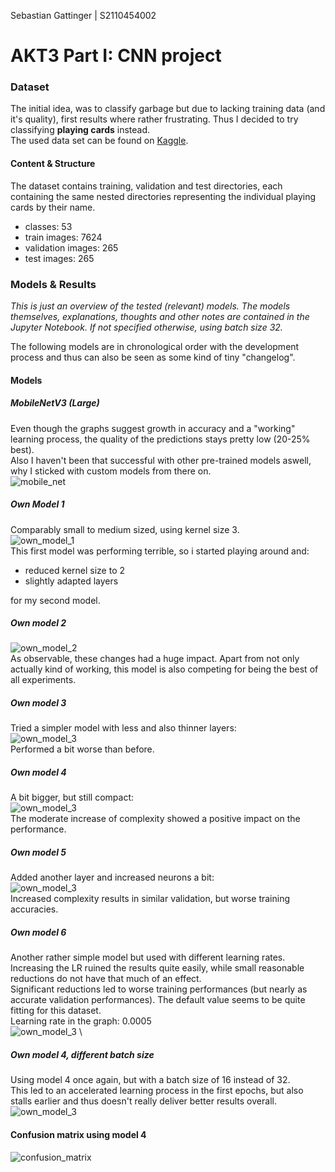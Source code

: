 Sebastian Gattinger | S2110454002

# AKT3 Part I: CNN project
### Dataset
The initial idea, was to classify garbage but due to lacking training data (and it's quality), first results where rather frustrating. Thus I decided to try classifying **playing cards** instead. \
The used data set can be found on [Kaggle](https://www.kaggle.com/datasets/gpiosenka/cards-image-datasetclassification).

#### Content & Structure
The dataset contains training, validation and test directories, each containing the same nested directories representing the individual playing cards by their name.
- classes: 53
- train images: 7624
- validation images: 265
- test images: 265


### Models & Results
*This is just an overview of the tested (relevant) models. The models themselves, explanations, thoughts and other notes are contained in the Jupyter Notebook. If not specified otherwise, using batch size 32.*

The following models are in chronological order with the development process and thus can also be seen as some kind of tiny "changelog". 

#### Models

##### MobileNetV3 (Large)
Even though the graphs suggest growth in accuracy and a "working" learning process, the quality of the predictions stays pretty low (20-25% best). \
Also I haven't been that successful with other pre-trained models aswell, why I sticked with custom models from there on. \
![mobile_net](images/MNL.png)

##### Own Model 1
Comparably small to medium sized, using kernel size 3. \
![own_model_1](images/x1.png) \
This first model was performing terrible, so i started playing around and:
- reduced kernel size to 2
- slightly adapted layers

for my second model.
##### Own model 2
![own_model_2](images/x2.png) \
As observable, these changes had a huge impact. Apart from not only actually kind of working, this model is also competing for being the best of all experiments.
##### Own model 3
Tried a simpler model with less and also thinner layers: \
![own_model_3](images/x3.png) \
Performed a bit worse than before.

##### Own model 4
A bit bigger, but still compact: \
![own_model_3](images/x4.png) \
The moderate increase of complexity showed a positive impact on the performance.

##### Own model 5
Added another layer and increased neurons a bit: \
![own_model_3](images/x5.png) \
Increased complexity results in similar validation, but worse training accuracies.

##### Own model 6
Another rather simple model but used with different learning rates. Increasing the LR ruined the results quite easily, while small reasonable reductions do not have that much of an effect. \
Significant reductions led to worse  training performances (but nearly as accurate validation performances). The default value seems to be quite fitting for this dataset. \
Learning rate in the graph: 0.0005 \
![own_model_3](images/x6_LR0005.png) \

##### Own model 4, different batch size
Using model 4 once again, but with a batch size of 16 instead of 32. \
This led to an accelerated learning process in the first epochs, but also stalls earlier and thus doesn't really deliver better results overall. \
![own_model_3](images/x4_bs16.png)


#### Confusion matrix using model 4
![confusion_matrix](images/confusion_matrix.png)